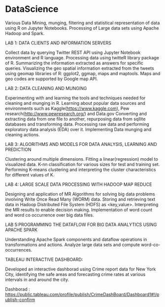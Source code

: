 # DataScience
Various Data Mining, munging, filtering and statistical representation of data using R on Jupyter Notebooks. Processing of Large data sets using Apache Hadoop and Spark.

LAB 1: DATA CLIENTS AND INFORMATION SERVERS

Collect data by querying Twitter REST API using Jupyter Notebook environment and R language.
Processing data using twitteR library package of R.
Summarizing the information extracted as answers for specific queries. 
Visualizing the geo spatial information extracted from the tweets using geomap libraries of R: ggplot2, ggmap, maps and  maptools. 
Maps and geo codes are supported by Google map API.

LAB 2: DATA CLEANING AND MUNGING

Experimenting with and learning the tools and techniques needed for cleaning and munging in R. 
Learning about popular data sources and environments such as Kaggle(https://www.kaggle.com), Pew research(http://www.pewresearch.org/) and Data.gov
Converting and extracting data from one file to another, repurposing data from sqllite databases and transforming data.
Processing raw data and performing exploratory data analysis (EDA) over it.
Implementing Data munging and cleaning actions.

LAB 3: ALGORITHMS AND MODELS FOR DATA ANALYSIS, LEARNING AND PREDICTION

Clustering around multiple dimensions.
Fitting a linear(regression) model to visualized data.
K-nn classification for various sizes for test and training set.
Performing K-means clustering and interpreting the cluster characteristics for different values of K.

LAB 4: LARGE SCALE DATA PROCESSING WITH HADOOP MAP REDUCE

Designing and application of MR Algorithms for solving big data problems involving Write Once Read Many (WORM) data.
Storing and retrieving text data in Hadoop Distributed File System (HDFS) as <key,value>. 
Interpreting the MR results to enable decision making. 
Implementation of word count and word co occurrence over big data files.

LAB 5:PROGRAMMING THE DATAFLOW FOR BIG DATA ANALYTICS USING APACHE SPARK

Understanding Apache Spark components and dataflow operations in transformations and actions.
Analyze large data sets and compute word-co-occurrences.

TABLEAU INTERACTIVE DASHBOARD:

Developed an interactive dashborad using Crime report data for New York City, identifying the safe areas and forecasting crime rates at various intervals in and around the city.

Dashborad : https://public.tableau.com/profile/publish/CrimeDashBoard/Dashboard1#!/publish-confirm


